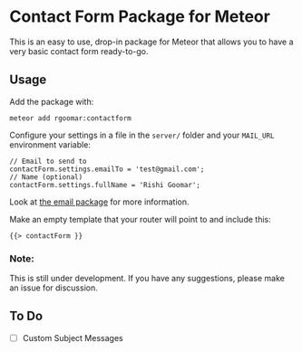 # Contact Form Package for Meteor
This is an easy to use, drop-in package for Meteor that allows you to have a very basic contact form ready-to-go.

## Usage
Add the package with:  
```
meteor add rgoomar:contactform
```

Configure your settings in a file in the ```server/``` folder and your ```MAIL_URL``` environment variable:
```
// Email to send to
contactForm.settings.emailTo = 'test@gmail.com';
// Name (optional)
contactForm.settings.fullName = 'Rishi Goomar';
```
Look at [the email package](http://docs.meteor.com/#email) for more information.

Make an empty template that your router will point to and include this:
```
{{> contactForm }}
```

### Note:
This is still under development. If you have any suggestions, please make an issue for discussion.

## To Do
-[ ] Custom Subject Messages
